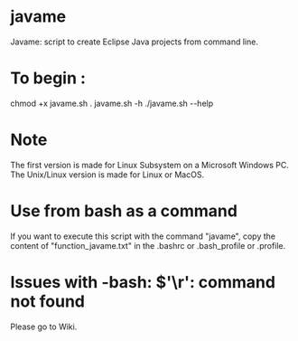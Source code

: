 # javame

Javame: script to create Eclipse Java projects from command line.

# To begin :

chmod +x javame.sh
. javame.sh -h
./javame.sh --help

# Note

The first version is made for Linux Subsystem on a Microsoft Windows PC.
The Unix/Linux version is made for Linux or MacOS.

# Use from bash as a command

If you want to execute this script with the command "javame", 
copy the content of "function_javame.txt" in the .bashrc or .bash_profile or .profile.

# Issues with -bash: $'\r': command not found

Please go to Wiki.
